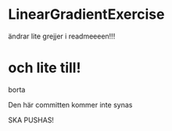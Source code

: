 LinearGradientExercise
======================


ändrar lite grejjer i readmeeeen!!!



och lite till!
=======
borta


Den här committen kommer inte synas


SKA PUSHAS!